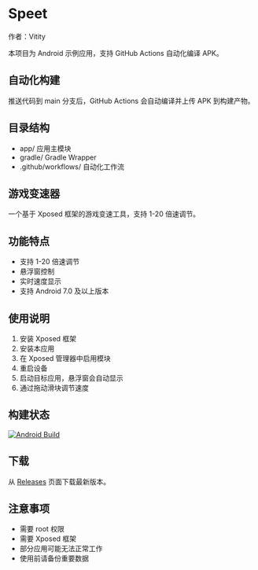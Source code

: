 # Speet

作者：Vitity

本项目为 Android 示例应用，支持 GitHub Actions 自动化编译 APK。

## 自动化构建

推送代码到 main 分支后，GitHub Actions 会自动编译并上传 APK 到构建产物。

## 目录结构

- app/ 应用主模块
- gradle/ Gradle Wrapper
- .github/workflows/ 自动化工作流

## 游戏变速器

一个基于 Xposed 框架的游戏变速工具，支持 1-20 倍速调节。

## 功能特点

- 支持 1-20 倍速调节
- 悬浮窗控制
- 实时速度显示
- 支持 Android 7.0 及以上版本

## 使用说明

1. 安装 Xposed 框架
2. 安装本应用
3. 在 Xposed 管理器中启用模块
4. 重启设备
5. 启动目标应用，悬浮窗会自动显示
6. 通过拖动滑块调节速度

## 构建状态

[![Android Build](https://github.com/yourusername/Speet/actions/workflows/android-build.yml/badge.svg)](https://github.com/yourusername/Speet/actions/workflows/android-build.yml)

## 下载

从 [Releases](https://github.com/yourusername/Speet/releases) 页面下载最新版本。

## 注意事项

- 需要 root 权限
- 需要 Xposed 框架
- 部分应用可能无法正常工作
- 使用前请备份重要数据
